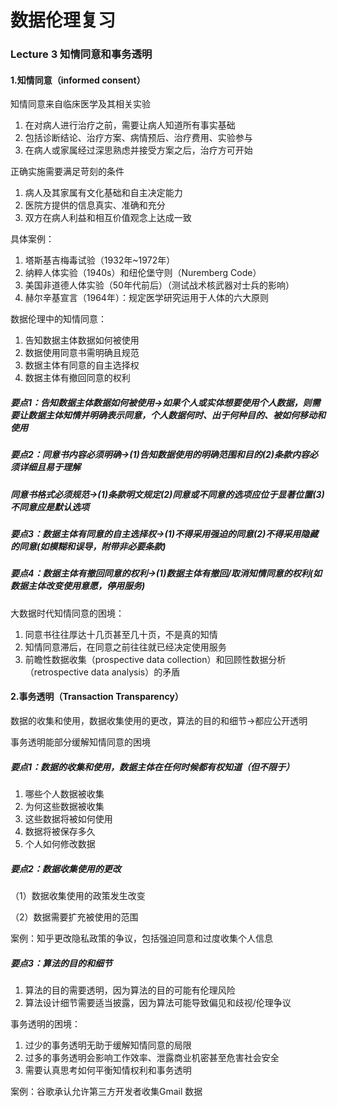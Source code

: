 # 数据伦理复习

### Lecture 3 知情同意和事务透明

#### 1.知情同意（informed consent）

知情同意来自临床医学及其相关实验

1. 在对病人进行治疗之前，需要让病人知道所有事实基础
2. 包括诊断结论、治疗方案、病情预后、治疗费用、实验参与
3. 在病人或家属经过深思熟虑并接受方案之后，治疗方可开始

正确实施需要满足苛刻的条件

1. 病人及其家属有文化基础和自主决定能力
2. 医院方提供的信息真实、准确和充分
3. 双方在病人利益和相互价值观念上达成一致

具体案例：

1. 塔斯基吉梅毒试验（1932年~1972年）
2. 纳粹人体实验（1940s）和纽伦堡守则（Nuremberg Code）
3. 美国非道德人体实验（50年代前后）（测试战术核武器对士兵的影响）
4. 赫尔辛基宣言（1964年）：规定医学研究运用于人体的六大原则

数据伦理中的知情同意：

1. 告知数据主体数据如何被使用
2. 数据使用同意书需明确且规范
3. 数据主体有同意的自主选择权
4. 数据主体有撤回同意的权利

##### 要点1：告知数据主体数据如何被使用$\rightarrow$如果个人或实体想要使用个人数据，则需要让数据主体知情并明确表示同意，个人数据何时、出于何种目的、被如何移动和使用

##### 要点2：同意书内容必须明确$\rightarrow$(1)告知数据使用的明确范围和目的(2)条款内容必须详细且易于理解

#####               同意书格式必须规范$\rightarrow$(1)条款明文规定(2)同意或不同意的选项应位于显著位置(3)不同意应是默认选项

##### 要点3：数据主体有同意的自主选择权$\rightarrow$(1)不得采用强迫的同意(2)不得采用隐藏的同意(如模糊和误导，附带非必要条款)

##### 要点4：数据主体有撤回同意的权利$\rightarrow$(1)数据主体有撤回/取消知情同意的权利(如数据主体改变使用意愿，停用服务)

大数据时代知情同意的困境：

1. 同意书往往厚达十几页甚至几十页，不是真的知情
2. 知情同意滞后，在同意之前往往就已经决定使用服务
3. 前瞻性数据收集（prospective data collection）和回顾性数据分析（retrospective data analysis）的矛盾

#### 2.事务透明（Transaction Transparency）

数据的收集和使用，数据收集使用的更改，算法的目的和细节$\rightarrow$都应公开透明

事务透明能部分缓解知情同意的困境

##### 要点1：数据的收集和使用，数据主体在任何时候都有权知道（但不限于）

1. 哪些个人数据被收集
2. 为何这些数据被收集
3. 这些数据将被如何使用
4. 数据将被保存多久
5. 个人如何修改数据

##### 要点2：数据收集使用的更改

（1）数据收集使用的政策发生改变

（2）数据需要扩充被使用的范围

案例：知乎更改隐私政策的争议，包括强迫同意和过度收集个人信息

##### 要点3：算法的目的和细节

1. 算法的目的需要透明，因为算法的目的可能有伦理风险
2. 算法设计细节需要适当披露，因为算法可能导致偏见和歧视/伦理争议

事务透明的困境：

1. 过少的事务透明无助于缓解知情同意的局限
2. 过多的事务透明会影响工作效率、泄露商业机密甚至危害社会安全
3. 需要认真思考如何平衡知情权利和事务透明

案例：谷歌承认允许第三方开发者收集Gmail 数据